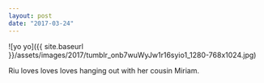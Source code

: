 ```yaml
---
layout: post
date: "2017-03-24"
---
```


![yo yo]({{ site.baseurl }}/assets/images/2017/tumblr_onb7wuWyJw1r16syio1_1280-768x1024.jpg)

Riu loves loves loves hanging out with her cousin Miriam.
